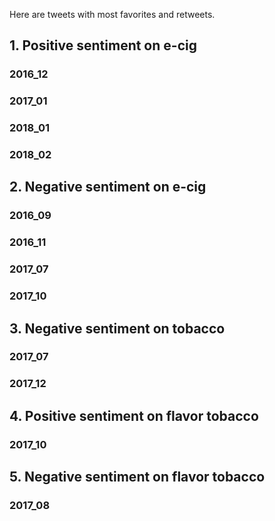 Here are tweets with most favorites and retweets.

## 1. Positive sentiment on e-cig
### 2016_12



### 2017_01



### 2018_01


### 2018_02




## 2. Negative sentiment on e-cig
### 2016_09



### 2016_11



### 2017_07


### 2017_10



## 3. Negative sentiment on tobacco
### 2017_07



### 2017_12




## 4. Positive sentiment on flavor tobacco
### 2017_10



## 5. Negative sentiment on flavor tobacco
### 2017_08












